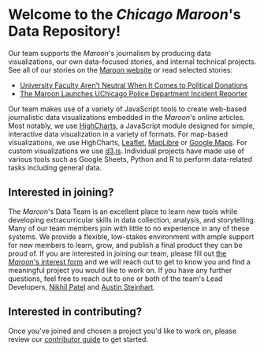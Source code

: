 # Welcome to the *Chicago Maroon*'s Data Repository!

Our team supports the *Maroon*'s journalism by producing data visualizations, our own data-focused stories, and internal technical projects. See all of our stories on the [Maroon website](https://chicagomaroon.com/tag/data-visual/) or read selected stories:
- [University Faculty Aren’t Neutral When It Comes to Political Donations](https://chicagomaroon.com/41302/grey-city/university-faculty-arent-neutral-when-it-comes-to-political-donations/)
- [The Maroon Launches UChicago Police Department Incident Reporter](https://chicagomaroon.com/41255/grey-city/the-maroon-launches-uchicago-police-department-incident-reporter/)

Our team makes use of a variety of JavaScript tools to create web-based journalistic data visualizations embedded in the *Maroon*'s online articles. Most notably, we use [HighCharts](https://www.highcharts.com/), a JavaScript module designed
for simple, interactive data visualization in a variety of formats. For map-based visualizations, we use HighCharts, [Leaflet](https://leafletjs.com/), [MapLibre](https://maplibre.org/maplibre-gl-js/docs/) or [Google Maps](https://developers.google.com/maps/documentation/javascript). For custom visualizations we use [d3.js](https://d3js.org/). Individual projects have made use of various tools such as Google Sheets, Python and R to perform data-related tasks including general data.

## Interested in joining?

The *Maroon*'s Data Team is an excellent place to learn new tools while developing extracurricular skills in data collection, analysis, and storytelling. Many of our team members join with little to no experience in any of these systems. We provide a flexible, low-stakes environment with ample support for new members to learn, grow, and publish a final product they can be proud of. If you are interested in joining our team, please fill out [the *Maroon*'s interest form](https://chicagomaroon.com/apply/) and we will reach out to get to know you and find a 
meaningful project you would like to work on. If you have any further questions, feel free to reach out to one or both of the team's Lead Developers, [Nikhil Patel](nvp15@uchicago.edu) and [Austin Steinhart](asteinhart@uchicago.edu).

## Interested in contributing?

Once you've joined and chosen a project you'd like to work on, please review our [contributor guide](CONTRIB.md) to get 
started.